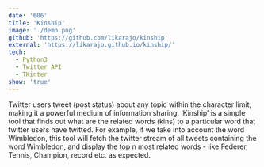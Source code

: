 ```yaml
---
date: '606'
title: 'Kinship'
image: './demo.png'
github: 'https://github.com/likarajo/kinship'
external: 'https://likarajo.github.io/kinship/'
tech:
  - Python3
  - Twitter API
  - TKinter
show: 'true'
---
```


Twitter users tweet (post status) about any topic within the character limit, making it a powerful medium of information sharing. ‘Kinship’ is a simple tool that finds out what are the related words (kins) to a particular word that twitter users have twitted.
For example, if we take into account the word Wimbledon, this tool will fetch the twitter stream of all tweets containing the word Wimbledon, and display the top n most related words - like Federer, Tennis, Champion, record etc. as expected.